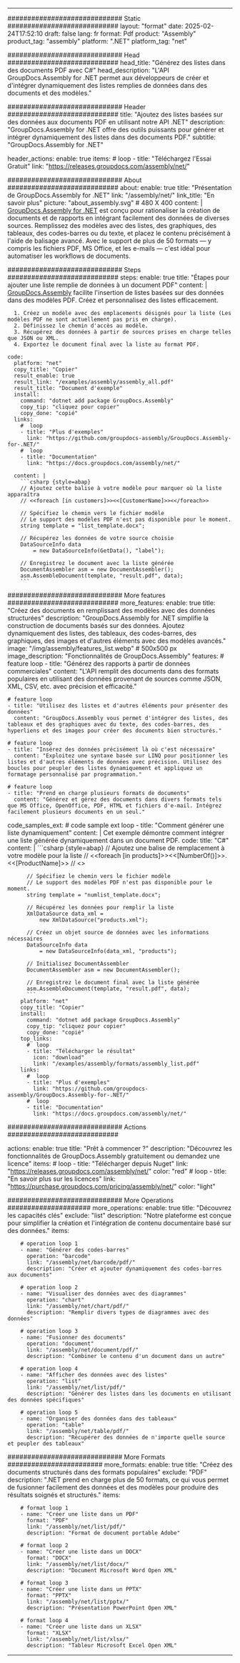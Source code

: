 



---
############################# Static ############################
layout: "format"
date:  2025-02-24T17:52:10
draft: false
lang: fr
format: Pdf
product: "Assembly"
product_tag: "assembly"
platform: ".NET"
platform_tag: "net"

############################# Head ############################
head_title: "Générez des listes dans des documents PDF avec C#"
head_description: "L'API GroupDocs.Assembly for .NET permet aux développeurs de créer et d'intégrer dynamiquement des listes remplies de données dans des documents et des modèles."

############################# Header ############################
title: "Ajoutez des listes basées sur des données aux documents PDF en utilisant notre API .NET" 
description: "GroupDocs.Assembly for .NET offre des outils puissants pour générer et intégrer dynamiquement des listes dans des documents PDF."
subtitle: "GroupDocs.Assembly for .NET" 

header_actions:
  enable: true
  items:
    #  loop
    - title: "Téléchargez l'Essai Gratuit"
      link: "https://releases.groupdocs.com/assembly/net/"
      
############################# About ############################
about:
    enable: true
    title: "Présentation de GroupDocs.Assembly for .NET"
    link: "/assembly/net/"
    link_title: "En savoir plus"
    picture: "about_assembly.svg" # 480 X 400
    content: |
       [GroupDocs.Assembly for .NET](/assembly/net/) est conçu pour rationaliser la création de documents et de rapports en intégrant facilement des données de diverses sources. Remplissez des modèles avec des listes, des graphiques, des tableaux, des codes-barres ou du texte, et placez le contenu précisément à l'aide de balisage avancé. Avec le support de plus de 50 formats — y compris les fichiers PDF, MS Office, et les e-mails — c'est idéal pour automatiser les workflows de documents.

############################# Steps ############################
steps:
    enable: true
    title: "Étapes pour ajouter une liste remplie de données à un document PDF"
    content: |
      [GroupDocs.Assembly](/assembly/net/) facilite l'insertion de listes basées sur des données dans des modèles PDF. Créez et personnalisez des listes efficacement.
      
      1. Créez un modèle avec des emplacements désignés pour la liste (Les modèles PDF ne sont actuellement pas pris en charge).
      2. Définissez le chemin d'accès au modèle.
      3. Récupérez des données à partir de sources prises en charge telles que JSON ou XML.
      4. Exportez le document final avec la liste au format PDF.
   
    code:
      platform: "net"
      copy_title: "Copier"
      result_enable: true
      result_link: "/examples/assembly/assembly_all.pdf"
      result_title: "Document d'exemple"
      install:
        command: "dotnet add package GroupDocs.Assembly"
        copy_tip: "cliquez pour copier"
        copy_done: "copié"
      links:
        #  loop
        - title: "Plus d'exemples"
          link: "https://github.com/groupdocs-assembly/GroupDocs.Assembly-for-.NET/"
        #  loop
        - title: "Documentation"
          link: "https://docs.groupdocs.com/assembly/net/"
          
      content: |
        ```csharp {style=abap}
        // Ajoutez cette balise à votre modèle pour marquer où la liste apparaîtra
        // <<foreach [in customers]>><<[CustomerName]>><</foreach>>

        // Spécifiez le chemin vers le fichier modèle
        // Le support des modèles PDF n'est pas disponible pour le moment.
        string template = "list_template.docx";

        // Récupérez les données de votre source choisie
        DataSourceInfo data 
            = new DataSourceInfo(GetData(), "label");

        // Enregistrez le document avec la liste générée
        DocumentAssembler asm = new DocumentAssembler();
        asm.AssembleDocument(template, "result.pdf", data);
        ```            

############################# More features ############################
more_features:
  enable: true
  title: "Créez des documents en remplissant des modèles avec des données structurées"
  description: "GroupDocs.Assembly for .NET simplifie la construction de documents basés sur des données. Ajoutez dynamiquement des listes, des tableaux, des codes-barres, des graphiques, des images et d'autres éléments avec des modèles avancés."
  image: "/img/assembly/features_list.webp" # 500x500 px
  image_description: "Fonctionnalités de GroupDocs.Assembly"
  features:
    # feature loop
    - title: "Générez des rapports à partir de données commerciales"
      content: "L'API remplit des documents dans des formats populaires en utilisant des données provenant de sources comme JSON, XML, CSV, etc. avec précision et efficacité."

    # feature loop
    - title: "Utilisez des listes et d'autres éléments pour présenter des données"
      content: "GroupDocs.Assembly vous permet d'intégrer des listes, des tableaux et des graphiques avec du texte, des codes-barres, des hyperliens et des images pour créer des documents bien structurés."

    # feature loop
    - title: "Insérez des données précisément là où c'est nécessaire"
      content: "Exploitez une syntaxe basée sur LINQ pour positionner les listes et d'autres éléments de données avec précision. Utilisez des boucles pour peupler des listes dynamiquement et appliquez un formatage personnalisé par programmation."

    # feature loop
    - title: "Prend en charge plusieurs formats de documents"
      content: "Générez et gérez des documents dans divers formats tels que MS Office, OpenOffice, PDF, HTML et fichiers d'e-mail. Intégrez facilement plusieurs documents en un seul."
      
  code_samples_ext:
    # code sample ext loop
    - title: "Comment générer une liste dynamiquement"
      content: |
        Cet exemple démontre comment intégrer une liste générée dynamiquement dans un document PDF.
      code:
        title: "C#"
        content: |
          ```csharp {style=abap}
          // Ajoutez une balise de remplacement à votre modèle pour la liste
          // <<foreach [in products]>><<[NumberOf()]>>. <<[ProductName]>>
          // <</foreach>>

          // Spécifiez le chemin vers le fichier modèle
          // Le support des modèles PDF n'est pas disponible pour le moment.
          string template = "numlist_template.docx";

          // Récupérez les données pour remplir la liste
          XmlDataSource data_xml =
              new XmlDataSource("products.xml");

          // Créez un objet source de données avec les informations nécessaires
          DataSourceInfo data 
              = new DataSourceInfo(data_xml, "products");

          // Initialisez DocumentAssembler
          DocumentAssembler asm = new DocumentAssembler();

          // Enregistrez le document final avec la liste générée
          asm.AssembleDocument(template, "result.pdf", data);
          ```
        platform: "net"
        copy_title: "Copier"
        install:
          command: "dotnet add package GroupDocs.Assembly"
          copy_tip: "cliquez pour copier"
          copy_done: "copié"
        top_links:
          #  loop
          - title: "Télécharger le résultat"
            icon: "download"
            link: "/examples/assembly/formats/assembly_list.pdf"
        links:
          #  loop
          - title: "Plus d'exemples"
            link: "https://github.com/groupdocs-assembly/GroupDocs.Assembly-for-.NET/"
          #  loop
          - title: "Documentation"
            link: "https://docs.groupdocs.com/assembly/net/"
            

            


############################# Actions ############################

actions:
  enable: true
  title: "Prêt à commencer ?"
  description: "Découvrez les fonctionnalités de GroupDocs.Assembly gratuitement ou demandez une licence"
  items:
    #  loop
    - title: "Télécharger depuis Nuget"
      link: "https://releases.groupdocs.com/assembly/net/"
      color: "red"
        #  loop
    - title: "En savoir plus sur les licences"
      link: "https://purchase.groupdocs.com/pricing/assembly/net/"
      color: "light"


############################# More Operations #####################
more_operations:
    enable: true
    title: "Découvrez les capacités clés"
    exclude: "list"
    description: "Notre plateforme est conçue pour simplifier la création et l'intégration de contenu documentaire basé sur des données."
    items: 
          
        # operation loop 1
        - name: "Générer des codes-barres"
          operation: "barcode"
          link: "/assembly/net/barcode/pdf/"
          description: "Créer et ajouter dynamiquement des codes-barres aux documents"

        # operation loop 2
        - name: "Visualiser des données avec des diagrammes"
          operation: "chart"
          link: "/assembly/net/chart/pdf/"
          description: "Remplir divers types de diagrammes avec des données"

        # operation loop 3
        - name: "Fusionner des documents"
          operation: "document"
          link: "/assembly/net/document/pdf/"
          description: "Combiner le contenu d'un document dans un autre"

        # operation loop 4
        - name: "Afficher des données avec des listes"
          operation: "list"
          link: "/assembly/net/list/pdf/"
          description: "Générer des listes dans les documents en utilisant des données spécifiques"

        # operation loop 5
        - name: "Organiser des données dans des tableaux"
          operation: "table"
          link: "/assembly/net/table/pdf/"
          description: "Récupérer des données de n'importe quelle source et peupler des tableaux"
         
          
############################# More Formats ########################
more_formats:
    enable: true
    title: "Créez des documents structurés dans des formats populaires"
    exclude: "PDF"
    description: ".NET prend en charge plus de 50 formats, ce qui vous permet de fusionner facilement des données et des modèles pour produire des résultats soignés et structurés."
    items: 
          
        # format loop 1
        - name: "Créer une liste dans un PDF"
          format: "PDF"
          link: "/assembly/net/list/pdf/"
          description: "Format de document portable Adobe"
          
        # format loop 2
        - name: "Créer une liste dans un DOCX"
          format: "DOCX"
          link: "/assembly/net/list/docx/"
          description: "Document Microsoft Word Open XML"
          
        # format loop 3
        - name: "Créer une liste dans un PPTX"
          format: "PPTX"
          link: "/assembly/net/list/pptx/"
          description: "Présentation PowerPoint Open XML"
          
        # format loop 4
        - name: "Créer une liste dans un XLSX"
          format: "XLSX"
          link: "/assembly/net/list/xlsx/"
          description: "Tableur Microsoft Excel Open XML"


          

---